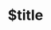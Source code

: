 ---
title: $title
second_title: Aspose.PDF untuk .NET API Referensi
description: $description
type: docs
weight: $weight
url: /id/net/$ref/
---